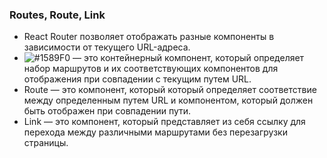 ### Routes, Route, Link

- React Router позволяет отображать разные компоненты в зависимости от текущего URL-адреса.
- ![#1589F0](Routes) — это контейнерный компонент, который определяет набор маршрутов и их соответствующих компонентов для отображения при совпадении с текущим путем URL.
- Route — это компонент, который который определяет соответствие между определенным путем URL и компонентом, который должен быть отображен при совпадении пути.
- Link — это компонент, который представляет из себя ссылку для перехода между различными маршрутами без перезагрузки страницы.
